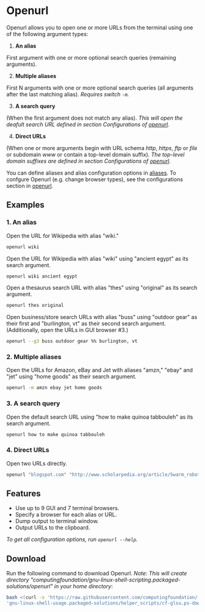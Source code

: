 
# Openurl

Openurl allows you to open one or more URLs from the terminal using one of the following argument types:

1. **An alias**

First argument with one or more optional search queries (remaining arguments).

2. **Multiple aliases**

First N arguments with one or more optional search queries (all arguments after the last matching alias). *Requires switch `-m`.*

3. **A search query**

(When the first argument does not match any alias). *This will open the deafult search URL defined in section Configurations of [openurl](openurl).*

4. **Direct URLs**

(When one or more arguments begin with URL schema *http*, *https*, *ftp* or *file* or subdomain *www* or contain a top-level domain suffix). *The top-level domain suffixes are defined in section Configurations of [openurl](openurl).*

You can define aliases and alias configuration options in [aliases](aliases). To confgure Openurl (e.g. change browser types), see the configurations section in [openurl](openurl).

## Examples

### 1. An alias

Open the URL for Wikipedia with alias "wiki."

```bash
openurl wiki
```

Open the URL for Wikipedia with alias "wiki" using "ancient egypt" as its search argument.

```bash
openurl wiki ancient egypt
```

Open a thesaurus search URL with alias "thes" using "original" as its search argument.

```bash
openurl thes original
```

Open business/store search URLs with alias "buss" using "outdoor gear" as their first and "burlington, vt" as their second search argument. (Additionally, open the URLs in GUI browser #3.)

```bash
openurl --g3 buss outdoor gear %% burlington, vt
```

### 2. Multiple aliases

Open the URLs for Amazon, eBay and Jet with aliases "amzn," "ebay" and "jet" using "home goods" as their search argument.

```bash
openurl -m amzn ebay jet home goods
```

### 3. A search query

Open the default search URL using "how to make quinoa tabbouleh" as its search argument.

```bash
openurl how to make quinoa tabbouleh
```

### 4. Direct URLs

Open two URLs directly.

```bash
openurl "blogspot.com" "http://www.scholarpedia.org/article/Swarm_robotics"
```

## Features

* Use up to 9 GUI and 7 terminal browsers.
* Specify a browser for each alias or URL.
* Dump output to terminal window.
* Output URLs to the clipboard.

*To get all configuration options, run `openurl --help`.*

## Download

Run the following command to download Openurl. *Note: This will create directory "computingfoundation/gnu-linux-shell-scripting.packaged-solutions/openurl" in your home directory*:

```bash
bash <(curl -s 'https://raw.githubusercontent.com/computingfoundation/'\
'gnu-linux-shell-usage.packaged-solutions/helper_scripts/cf-glsu.ps-download-openurl.sh')
```

